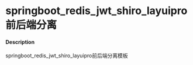 # springboot_redis_jwt_shiro_layuipro前后端分离

#### Description
springboot_redis_jwt_shiro_layuipro前后端分离模板
